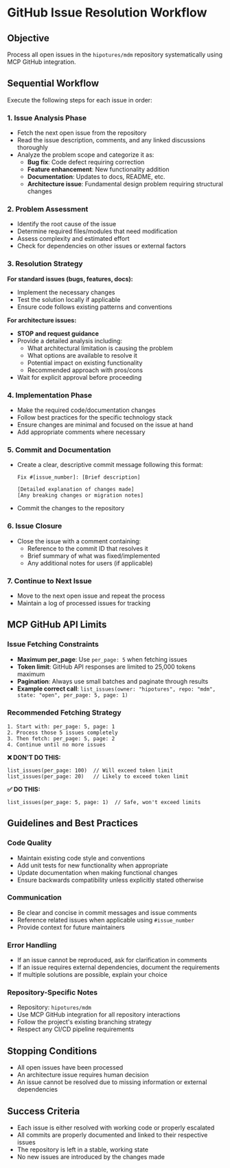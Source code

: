 # GitHub Issue Resolution Workflow

## Objective
Process all open issues in the `hipotures/mdm` repository systematically using MCP GitHub integration.

## Sequential Workflow
Execute the following steps for each issue in order:

### 1. Issue Analysis Phase
- Fetch the next open issue from the repository
- Read the issue description, comments, and any linked discussions thoroughly
- Analyze the problem scope and categorize it as:
  - **Bug fix**: Code defect requiring correction
  - **Feature enhancement**: New functionality addition
  - **Documentation**: Updates to docs, README, etc.
  - **Architecture issue**: Fundamental design problem requiring structural changes

### 2. Problem Assessment
- Identify the root cause of the issue
- Determine required files/modules that need modification
- Assess complexity and estimated effort
- Check for dependencies on other issues or external factors

### 3. Resolution Strategy
**For standard issues (bugs, features, docs):**
- Implement the necessary changes
- Test the solution locally if applicable
- Ensure code follows existing patterns and conventions

**For architecture issues:**
- **STOP and request guidance**
- Provide a detailed analysis including:
  - What architectural limitation is causing the problem
  - What options are available to resolve it
  - Potential impact on existing functionality
  - Recommended approach with pros/cons
- Wait for explicit approval before proceeding

### 4. Implementation Phase
- Make the required code/documentation changes
- Follow best practices for the specific technology stack
- Ensure changes are minimal and focused on the issue at hand
- Add appropriate comments where necessary

### 5. Commit and Documentation
- Create a clear, descriptive commit message following this format:
  ```
  Fix #[issue_number]: [Brief description]
  
  [Detailed explanation of changes made]
  [Any breaking changes or migration notes]
  ```
- Commit the changes to the repository

### 6. Issue Closure
- Close the issue with a comment containing:
  - Reference to the commit ID that resolves it
  - Brief summary of what was fixed/implemented
  - Any additional notes for users (if applicable)

### 7. Continue to Next Issue
- Move to the next open issue and repeat the process
- Maintain a log of processed issues for tracking

## MCP GitHub API Limits

### Issue Fetching Constraints
- **Maximum per_page**: Use `per_page: 5` when fetching issues
- **Token limit**: GitHub API responses are limited to 25,000 tokens maximum
- **Pagination**: Always use small batches and paginate through results
- **Example correct call**: `list_issues(owner: "hipotures", repo: "mdm", state: "open", per_page: 5, page: 1)`

### Recommended Fetching Strategy
```
1. Start with: per_page: 5, page: 1
2. Process those 5 issues completely
3. Then fetch: per_page: 5, page: 2
4. Continue until no more issues
```

**❌ DON'T DO THIS:**
```
list_issues(per_page: 100)  // Will exceed token limit
list_issues(per_page: 20)   // Likely to exceed token limit
```

**✅ DO THIS:**
```
list_issues(per_page: 5, page: 1)  // Safe, won't exceed limits
```

## Guidelines and Best Practices

### Code Quality
- Maintain existing code style and conventions
- Add unit tests for new functionality when appropriate
- Update documentation when making functional changes
- Ensure backwards compatibility unless explicitly stated otherwise

### Communication
- Be clear and concise in commit messages and issue comments
- Reference related issues when applicable using `#issue_number`
- Provide context for future maintainers

### Error Handling
- If an issue cannot be reproduced, ask for clarification in comments
- If an issue requires external dependencies, document the requirements
- If multiple solutions are possible, explain your choice

### Repository-Specific Notes
- Repository: `hipotures/mdm`
- Use MCP GitHub integration for all repository interactions
- Follow the project's existing branching strategy
- Respect any CI/CD pipeline requirements

## Stopping Conditions
- All open issues have been processed
- An architecture issue requires human decision
- An issue cannot be resolved due to missing information or external dependencies

## Success Criteria
- Each issue is either resolved with working code or properly escalated
- All commits are properly documented and linked to their respective issues
- The repository is left in a stable, working state
- No new issues are introduced by the changes made
